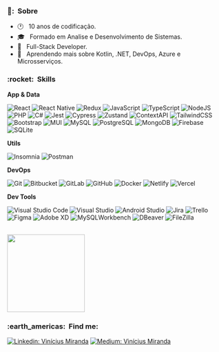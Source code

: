 <h3> 👨: &nbsp;Sobre</h3>

- 🕐 &nbsp; 10 anos de codificação.
- 🎓 &nbsp; Formado em Analise e Desenvolvimento de Sistemas.
- 💼 &nbsp; Full-Stack Developer.
- 🌱 &nbsp; Aprendendo mais sobre Kotlin, .NET, DevOps, Azure e Microsserviços.

<h3> :rocket: &nbsp;Skills </h3>

**App & Data**

  ![React](https://img.shields.io/badge/react-%2320232a.svg?style=for-the-badge&logo=react&logoColor=%2361DAFB)
  ![React Native](https://img.shields.io/badge/react_native-%2320232a.svg?style=for-the-badge&logo=react&logoColor=%2361DAFB)
  ![Redux](https://img.shields.io/badge/redux-%23593d88.svg?style=for-the-badge&logo=redux&logoColor=white)
  ![JavaScript](https://img.shields.io/badge/javascript-%23323330.svg?style=for-the-badge&logo=javascript&logoColor=%23F7DF1E)
  ![TypeScript](https://img.shields.io/badge/typescript-%23007ACC.svg?style=for-the-badge&logo=typescript&logoColor=white)
  ![NodeJS](https://img.shields.io/badge/node.js-6DA55F?style=for-the-badge&logo=node.js&logoColor=white)
  ![PHP](https://img.shields.io/badge/c%23-%23239120.svg?style=for-the-badge&logo=c-sharp&logoColor=white)
  ![C#](https://img.shields.io/badge/c%23-%23239120.svg?style=for-the-badge&logo=c-sharp&logoColor=white)
  ![Jest](https://img.shields.io/badge/-jest-%23C21325?style=for-the-badge&logo=jest&logoColor=white)
  ![Cypress](https://img.shields.io/badge/-jest-%23C21325?style=for-the-badge&logo=jest&logoColor=white)
  ![Zustand](https://img.shields.io/badge/redux-%23593d88.svg?style=for-the-badge&logo=redux&logoColor=white)
  ![ContextAPI](https://img.shields.io/badge/redux-%23593d88.svg?style=for-the-badge&logo=redux&logoColor=white)
  ![TailwindCSS](https://img.shields.io/badge/tailwindcss-%2338B2AC.svg?style=for-the-badge&logo=tailwind-css&logoColor=white)
  ![Bootstrap](https://img.shields.io/badge/bootstrap-%23563D7C.svg?style=for-the-badge&logo=bootstrap&logoColor=white)
  ![MUI](https://img.shields.io/badge/MUI-%230081CB.svg?style=for-the-badge&logo=mui&logoColor=white)
  ![MySQL](https://img.shields.io/badge/mysql-%2300f.svg?style=for-the-badge&logo=mysql&logoColor=white)
  ![PostgreSQL](https://img.shields.io/badge/mysql-%2300f.svg?style=for-the-badge&logo=mysql&logoColor=white)
  ![MongoDB](https://img.shields.io/badge/MongoDB-%234ea94b.svg?style=for-the-badge&logo=mongodb&logoColor=white)
  ![Firebase](https://img.shields.io/badge/Firebase-039BE5?style=for-the-badge&logo=Firebase&logoColor=white)
  ![SQLite](https://img.shields.io/badge/sqlite-%2307405e.svg?style=for-the-badge&logo=sqlite&logoColor=white)

**Utils**

  ![Insomnia](https://img.shields.io/badge/Insomnia-black?style=for-the-badge&logo=insomnia&logoColor=5849BE)
  ![Postman](https://img.shields.io/badge/Postman-FF6C37?style=for-the-badge&logo=postman&logoColor=white)

**DevOps**

  ![Git](https://img.shields.io/badge/git-%23F05033.svg?style=for-the-badge&logo=git&logoColor=white)
  ![Bitbucket](https://img.shields.io/badge/git-%23F05033.svg?style=for-the-badge&logo=git&logoColor=white)
  ![GitLab](https://img.shields.io/badge/gitlab-%23181717.svg?style=for-the-badge&logo=gitlab&logoColor=white)
  ![GitHub](https://img.shields.io/badge/github-%23121011.svg?style=for-the-badge&logo=github&logoColor=white)
  ![Docker](https://img.shields.io/badge/docker-%230db7ed.svg?style=for-the-badge&logo=docker&logoColor=white)
  ![Netlify](https://img.shields.io/badge/netlify-%23000000.svg?style=for-the-badge&logo=netlify&logoColor=#00C7B7)
  ![Vercel](https://img.shields.io/badge/vercel-%23000000.svg?style=for-the-badge&logo=vercel&logoColor=white)

**Dev Tools**

  ![Visual Studio Code](https://img.shields.io/badge/Visual%20Studio%20Code-0078d7.svg?style=for-the-badge&logo=visual-studio-code&logoColor=white)
  ![Visual Studio](https://img.shields.io/badge/Visual%20Studio-5C2D91.svg?style=for-the-badge&logo=visual-studio&logoColor=white)
  ![Android Studio](https://img.shields.io/badge/Android%20Studio-3DDC84.svg?style=for-the-badge&logo=android-studio&logoColor=white)
  ![Jira](https://img.shields.io/badge/jira-%230A0FFF.svg?style=for-the-badge&logo=jira&logoColor=white)
  ![Trello](https://img.shields.io/badge/Trello-%23026AA7.svg?style=for-the-badge&logo=Trello&logoColor=white)
  ![Figma](https://img.shields.io/badge/figma-%23F24E1E.svg?style=for-the-badge&logo=figma&logoColor=white)
  ![Adobe XD](https://img.shields.io/badge/Adobe%20XD-470137?style=for-the-badge&logo=Adobe%20XD&logoColor=#FF61F6)
  ![MySQLWorkbench](https://img.shields.io/badge/?style=for-the-badge&logoColor=white)
  ![DBeaver](https://img.shields.io/badge/?style=for-the-badge&logoColor=white)
  ![FileZilla](https://img.shields.io/badge/?style=for-the-badge&logoColor=white)

<br/>

<a href="https://github.com/ViniciusMirandaDev">
  <img height="180em" src="https://github-readme-stats.vercel.app/api?username=ViniciusMirandaDev&theme=dracula&show_icons=true&count_private=true" />
</a>

<br/>

<h3> :earth_americas: &nbsp;Find me: </h3> 

[![Linkedin: Vinícius Miranda](https://img.shields.io/badge/linkedin-%230077B5.svg?style=for-the-badge&logo=linkedin&logoColor=white&link=https://www.linkedin.com/in/viniciusmirandadev)](https://www.linkedin.com/in/viniciusmirandadev)
[![Medium: Vinícius Miranda](https://img.shields.io/badge/Medium-12100E?style=for-the-badge&logo=medium&logoColor=white&link=https://medium.com/@vmbdeveloper)](https://medium.com/@vmbdeveloper)

